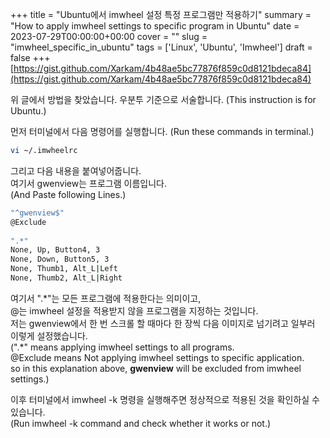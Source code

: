 +++
title = "Ubuntu에서 imwheel 설정 특정 프로그램만 적용하기"
summary = "How to apply imwheel settings to specific program in Ubuntu"
date = 2023-07-29T00:00:00+00:00
cover = ""
slug = "imwheel_specific_in_ubuntu"
tags = ['Linux', 'Ubuntu', 'Imwheel']
draft = false
+++
[https://gist.github.com/Xarkam/4b48ae5bc77876f859c0d8121bdeca84](https://gist.github.com/Xarkam/4b48ae5bc77876f859c0d8121bdeca84)

위 글에서 방법을 찾았습니다. 우분투 기준으로 서술합니다.
(This instruction is for Ubuntu.)

먼저 터미널에서 다음 명령어를 실행합니다.
(Run these commands in terminal.)

```bash
vi ~/.imwheelrc
```

그리고 다음 내용을 붙여넣어줍니다.  
여기서 gwenview는 프로그램 이름입니다.  
(And Paste following Lines.)

```bash
"^gwenview$"  
@Exclude
  
".*"  
None, Up, Button4, 3  
None, Down, Button5, 3  
None, Thumb1, Alt_L|Left  
None, Thumb2, Alt_L|Right
```

여기서 ".\*"는 모든 프로그램에 적용한다는 의미이고,  
@는 imwheel 설정을 적용받지 않을 프로그램을 지정하는 것입니다.  
저는 gwenview에서 한 번 스크롤 할 때마다 한 장씩 다음 이미지로 넘기려고 일부러 이렇게 설정했습니다.  
(".\*" means applying imwheel settings to all programs.  
@Exclude means Not applying imwheel settings to specific application.  
so in this explanation above, **gwenview** will be excluded from imwheel settings.)  

이후 터미널에서 imwheel -k 명령을 실행해주면 정상적으로 적용된 것을 확인하실 수 있습니다.  
(Run imwheel -k command and check whether it works or not.)